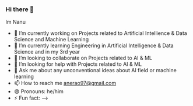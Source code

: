### Hi there 👋

Im Nanu



- 🔭 I’m currently working on Projects related to Artificial Intellience & Data Science and Machine Learning 
- 🌱 I’m currently learning Engineering in Artificial Intelligence & Data Science and in my 3rd year 
-  👯 I’m looking to collaborate on Projects related to AI & ML
- 🤔 I’m looking for help with Projects related to AI & ML
- 💬 Ask me about any unconventional ideas about AI field or machine learning 
- 📫 How to reach me anerao97@gmail.com 
- 😄 Pronouns: he/him
- ⚡ Fun fact: 
-->
